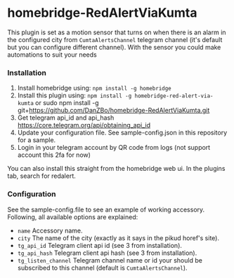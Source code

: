 # homebridge-RedAlertViaKumta

This plugin is set as a motion sensor that turns on when there is an alarm in the configured city from ```CumtaAlertsChannel``` telegram channel (it's default but you can configure different channel).
With the sensor you could make automations to suit your needs


### Installation

1. Install homebridge using: ```npm install -g homebridge```
2. Install this plugin using: ```npm install -g homebridge-red-alert-via-kumta``` or sudo npm install -g git+https://github.com/DanZBo/homebridge-RedAlertViaKumta.git
3. Get telegram api_id and api_hash https://core.telegram.org/api/obtaining_api_id
4. Update your configuration file. See sample-config.json in this repository for a sample.
5. Login in your telegram account by QR code from logs (not support account this 2fa for now)

You can also install this straight from the homebridge web ui.
In the plugins tab, search for redalert.

### Configuration

See the sample-config.file to see an example of working accessory. Following, all available options are explained:

 * ```name``` Accessory name.
 * ```city``` The name of the city (exactly as it says in the pikud horef's site).
 * ```tg_api_id``` Telegram client api id (see 3 from installation).
 * ```tg_api_hash``` Telegram client api hash (see 3 from installation).
 * ```tg_listen_channel``` Telegram channel name or id your should be subscribed to this channel (default is ```CumtaAlertsChannel```).
